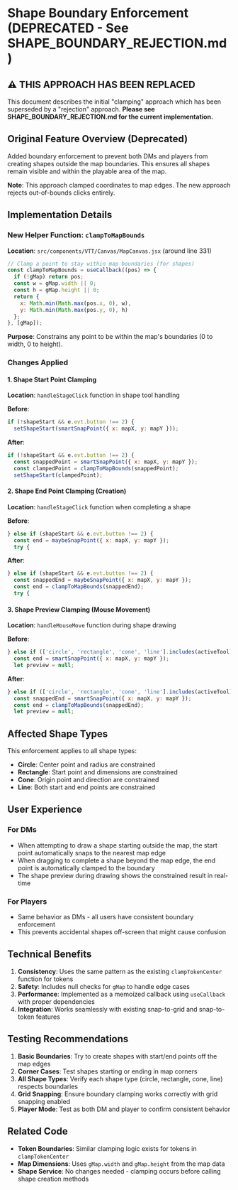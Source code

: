 # Shape Boundary Enforcement (DEPRECATED - See SHAPE_BOUNDARY_REJECTION.md)

## ⚠️ THIS APPROACH HAS BEEN REPLACED

This document describes the initial "clamping" approach which has been superseded by a "rejection" approach.
**Please see SHAPE_BOUNDARY_REJECTION.md for the current implementation.**

## Original Feature Overview (Deprecated)
Added boundary enforcement to prevent both DMs and players from creating shapes outside the map boundaries. This ensures all shapes remain visible and within the playable area of the map.

**Note**: This approach clamped coordinates to map edges. The new approach rejects out-of-bounds clicks entirely.

## Implementation Details

### New Helper Function: `clampToMapBounds`
**Location**: `src/components/VTT/Canvas/MapCanvas.jsx` (around line 331)

```javascript
// Clamp a point to stay within map boundaries (for shapes)
const clampToMapBounds = useCallback((pos) => {
  if (!gMap) return pos;
  const w = gMap.width || 0;
  const h = gMap.height || 0;
  return {
    x: Math.min(Math.max(pos.x, 0), w),
    y: Math.min(Math.max(pos.y, 0), h)
  };
}, [gMap]);
```

**Purpose**: Constrains any point to be within the map's boundaries (0 to width, 0 to height).

### Changes Applied

#### 1. Shape Start Point Clamping
**Location**: `handleStageClick` function in shape tool handling

**Before**:
```javascript
if (!shapeStart && e.evt.button !== 2) {
  setShapeStart(smartSnapPoint({ x: mapX, y: mapY }));
```

**After**:
```javascript
if (!shapeStart && e.evt.button !== 2) {
  const snappedPoint = smartSnapPoint({ x: mapX, y: mapY });
  const clampedPoint = clampToMapBounds(snappedPoint);
  setShapeStart(clampedPoint);
```

#### 2. Shape End Point Clamping (Creation)
**Location**: `handleStageClick` function when completing a shape

**Before**:
```javascript
} else if (shapeStart && e.evt.button !== 2) {
  const end = maybeSnapPoint({ x: mapX, y: mapY });
  try {
```

**After**:
```javascript
} else if (shapeStart && e.evt.button !== 2) {
  const snappedEnd = maybeSnapPoint({ x: mapX, y: mapY });
  const end = clampToMapBounds(snappedEnd);
  try {
```

#### 3. Shape Preview Clamping (Mouse Movement)
**Location**: `handleMouseMove` function during shape drawing

**Before**:
```javascript
} else if (['circle', 'rectangle', 'cone', 'line'].includes(activeTool) && shapeStart) {
  const end = smartSnapPoint({ x: mapX, y: mapY });
  let preview = null;
```

**After**:
```javascript
} else if (['circle', 'rectangle', 'cone', 'line'].includes(activeTool) && shapeStart) {
  const snappedEnd = smartSnapPoint({ x: mapX, y: mapY });
  const end = clampToMapBounds(snappedEnd);
  let preview = null;
```

## Affected Shape Types
This enforcement applies to all shape types:
- **Circle**: Center point and radius are constrained
- **Rectangle**: Start point and dimensions are constrained
- **Cone**: Origin point and direction are constrained
- **Line**: Both start and end points are constrained

## User Experience

### For DMs
- When attempting to draw a shape starting outside the map, the start point automatically snaps to the nearest map edge
- When dragging to complete a shape beyond the map edge, the end point is automatically clamped to the boundary
- The shape preview during drawing shows the constrained result in real-time

### For Players
- Same behavior as DMs - all users have consistent boundary enforcement
- This prevents accidental shapes off-screen that might cause confusion

## Technical Benefits
1. **Consistency**: Uses the same pattern as the existing `clampTokenCenter` function for tokens
2. **Safety**: Includes null checks for `gMap` to handle edge cases
3. **Performance**: Implemented as a memoized callback using `useCallback` with proper dependencies
4. **Integration**: Works seamlessly with existing snap-to-grid and snap-to-token features

## Testing Recommendations
1. **Basic Boundaries**: Try to create shapes with start/end points off the map edges
2. **Corner Cases**: Test shapes starting or ending in map corners
3. **All Shape Types**: Verify each shape type (circle, rectangle, cone, line) respects boundaries
4. **Grid Snapping**: Ensure boundary clamping works correctly with grid snapping enabled
5. **Player Mode**: Test as both DM and player to confirm consistent behavior

## Related Code
- **Token Boundaries**: Similar clamping logic exists for tokens in `clampTokenCenter`
- **Map Dimensions**: Uses `gMap.width` and `gMap.height` from the map data
- **Shape Service**: No changes needed - clamping occurs before calling shape creation methods
